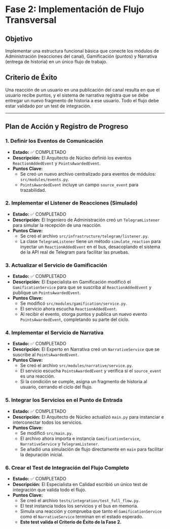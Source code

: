 # Fase 2: Implementación de Flujo Transversal

## Objetivo
Implementar una estructura funcional básica que conecte los módulos de Administración (reacciones del canal), Gamificación (puntos) y Narrativa (entrega de historia) en un único flujo de trabajo.

## Criterio de Éxito
Una reacción de un usuario en una publicación del canal resulta en que el usuario recibe puntos, y el sistema de narrativa registra que se debe entregar un nuevo fragmento de historia a ese usuario. Todo el flujo debe estar validado por un test de integración.

---

## Plan de Acción y Registro de Progreso

### 1. Definir los Eventos de Comunicación
- **Estado:** ✅ COMPLETADO
- **Descripción:** El Arquitecto de Núcleo definió los eventos `ReactionAddedEvent` y `PointsAwardedEvent`.
- **Puntos Clave:**
  - Se creó un nuevo archivo centralizado para eventos de módulos: `src/modules/events.py`.
  - `PointsAwardedEvent` incluye un campo `source_event` para trazabilidad.

### 2. Implementar el Listener de Reacciones (Simulado)
- **Estado:** ✅ COMPLETADO
- **Descripción:** El Ingeniero de Administración creó un `TelegramListener` para simular la recepción de una reacción.
- **Puntos Clave:**
  - Se creó el archivo `src/infrastructure/telegram/listener.py`.
  - La clase `TelegramListener` tiene un método `simulate_reaction` para inyectar un `ReactionAddedEvent` en el bus, desacoplando el sistema de la API real de Telegram para facilitar las pruebas.

### 3. Actualizar el Servicio de Gamificación
- **Estado:** ✅ COMPLETADO
- **Descripción:** El Especialista en Gamificación modificó el `GamificationService` para que se suscriba al `ReactionAddedEvent` y publique un `PointsAwardedEvent`.
- **Puntos Clave:**
  - Se modificó `src/modules/gamification/service.py`.
  - El servicio ahora escucha `ReactionAddedEvent`.
  - Al recibir el evento, otorga puntos y publica un nuevo evento `PointsAwardedEvent`, completando su parte del ciclo.

### 4. Implementar el Servicio de Narrativa
- **Estado:** ✅ COMPLETADO
- **Descripción:** El Experto en Narrativa creó un `NarrativeService` que se suscribe al `PointsAwardedEvent`.
- **Puntos Clave:**
  - Se creó el archivo `src/modules/narrative/service.py`.
  - El servicio escucha `PointsAwardedEvent` y verifica si el `source_event` es una reacción.
  - Si la condición se cumple, asigna un fragmento de historia al usuario, cerrando el ciclo del flujo.

### 5. Integrar los Servicios en el Punto de Entrada
- **Estado:** ✅ COMPLETADO
- **Descripción:** El Arquitecto de Núcleo actualizó `main.py` para instanciar e interconectar todos los servicios.
- **Puntos Clave:**
  - Se modificó `src/main.py`.
  - El archivo ahora importa e instancia `GamificationService`, `NarrativeService` y `TelegramListener`.
  - Se añadió una simulación de flujo directamente en `main` para facilitar la depuración inicial.

### 6. Crear el Test de Integración del Flujo Completo
- **Estado:** ✅ COMPLETADO
- **Descripción:** El Especialista en Calidad escribió un único test de integración que valida todo el flujo.
- **Puntos Clave:**
  - Se creó el archivo `tests/integration/test_full_flow.py`.
  - El test instancia todos los servicios y el bus en memoria.
  - Simula una reacción y comprueba que tanto el `GamificationService` como el `NarrativeService` terminan en el estado esperado.
  - **Este test valida el Criterio de Éxito de la Fase 2.**
